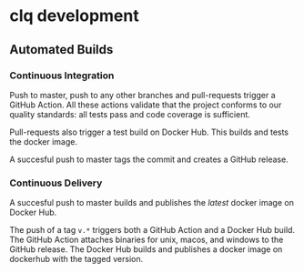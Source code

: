 # clq development
## Automated Builds
### Continuous Integration
Push to master, push to any other branches and pull-requests trigger a GitHub Action.
All these actions validate that the project conforms to our
quality standards: all tests pass and code coverage is sufficient.

Pull-requests also trigger a test build on Docker Hub. This builds and tests the docker image.

A succesful push to master tags the commit and creates a GitHub release.

### Continuous Delivery
A succesful push to master builds and publishes the _latest_ docker image on Docker Hub.

The push of a tag `v.*` triggers both a GitHub Action and a Docker Hub build.
The GitHub Action attaches binaries for unix, macos, and windows to the GitHub release.
The Docker Hub builds and publishes a docker image on dockerhub with the tagged version.
